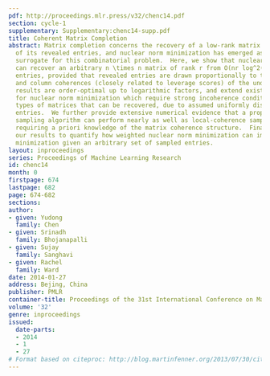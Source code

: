 ```yaml
---
pdf: http://proceedings.mlr.press/v32/chenc14.pdf
section: cycle-1
supplementary: Supplementary:chenc14-supp.pdf
title: Coherent Matrix Completion
abstract: Matrix completion concerns the recovery of a low-rank matrix from a subset
  of its revealed entries, and nuclear norm minimization has emerged as an effective
  surrogate for this combinatorial problem.  Here, we show that nuclear norm minimization
  can recover an arbitrary n \times n matrix of rank r from O(nr log^2(n)) revealed
  entries, provided that revealed entries are drawn proportionally to the local row
  and column coherences (closely related to leverage scores) of the underlying matrix.  Our
  results are order-optimal up to logarithmic factors, and extend existing results
  for nuclear norm minimization which require strong incoherence conditions on the
  types of matrices that can be recovered, due to assumed uniformly distributed revealed
  entries.  We further provide extensive numerical evidence that a proposed two-phase
  sampling algorithm can perform nearly as well as local-coherence sampling and without
  requiring a priori knowledge of the matrix coherence structure.  Finally, we apply
  our results to quantify how weighted nuclear norm minimization can improve on unweighted
  minimization given an arbitrary set of sampled entries.
layout: inproceedings
series: Proceedings of Machine Learning Research
id: chenc14
month: 0
firstpage: 674
lastpage: 682
page: 674-682
sections: 
author:
- given: Yudong
  family: Chen
- given: Srinadh
  family: Bhojanapalli
- given: Sujay
  family: Sanghavi
- given: Rachel
  family: Ward
date: 2014-01-27
address: Bejing, China
publisher: PMLR
container-title: Proceedings of the 31st International Conference on Machine Learning
volume: '32'
genre: inproceedings
issued:
  date-parts:
  - 2014
  - 1
  - 27
# Format based on citeproc: http://blog.martinfenner.org/2013/07/30/citeproc-yaml-for-bibliographies/
---
```

